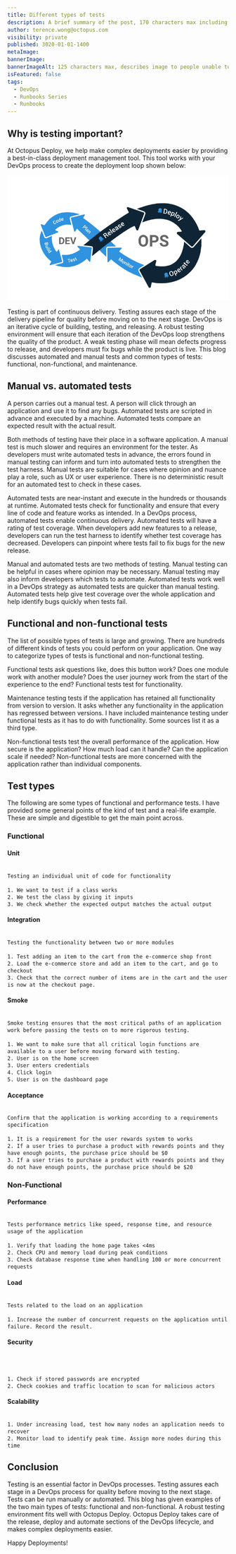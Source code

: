 ```yaml
---
title: Different types of tests
description: A brief summary of the post, 170 characters max including spaces.
author: terence.wong@octopus.com
visibility: private
published: 3020-01-01-1400
metaImage:
bannerImage:
bannerImageAlt: 125 characters max, describes image to people unable to see it.
isFeatured: false
tags:
  - DevOps
  - Runbooks Series
  - Runbooks
---
```


<!-- see https://github.com/OctopusDeploy/blog/blob/master/tags.txt for a comprehensive list of tags -->

## Why is testing important?

At Octopus Deploy, we help make complex deployments easier by providing a best-in-class deployment management tool. This tool works with your DevOps process to create the deployment loop shown below:

![Octopus DevOps](devops-cycle.png "width=500")

Testing is part of continuous delivery. Testing assures each stage of the delivery pipeline for quality before moving on to the next stage. DevOps is an iterative cycle of building, testing, and releasing. A robust testing environment will ensure that each iteration of the DevOps loop strengthens the quality of the product. A weak testing phase will mean defects progress to release, and developers must fix bugs while the product is live. This blog discusses automated and manual tests and common types of tests: functional, non-functional, and maintenance.

## Manual vs. automated tests

A person carries out a manual test. A person will click through an application and use it to find any bugs. Automated tests are scripted in advance and executed by a machine. Automated tests compare an expected result with the actual result.

Both methods of testing have their place in a software application. A manual test is much slower and requires an environment for the tester. As developers must write automated tests in advance, the errors found in manual testing can inform and turn into automated tests to strengthen the test harness. Manual tests are suitable for cases where opinion and nuance play a role, such as UX or user experience. There is no deterministic result for an automated test to check in these cases.

Automated tests are near-instant and execute in the hundreds or thousands at runtime. Automated tests check for functionality and ensure that every line of code and feature works as intended. In a DevOps process, automated tests enable continuous delivery. Automated tests will have a rating of test coverage. When developers add new features to a release, developers can run the test harness to identify whether test coverage has decreased. Developers can pinpoint where tests fail to fix bugs for the new release.

Manual and automated tests are two methods of testing. Manual testing can be helpful in cases where opinion may be necessary. Manual testing may also inform developers which tests to automate. Automated tests work well in a DevOps strategy as automated tests are quicker than manual testing. Automated tests help give test coverage over the whole application and help identify bugs quickly when tests fail.

## Functional and non-functional tests

The list of possible types of tests is large and growing. There are hundreds of different kinds of tests you could perform on your application. One way to categorize types of tests is functional and non-functional testing.

Functional tests ask questions like, does this button work? Does one module work with another module? Does the user journey work from the start of the experience to the end? Functional tests test for functionality.

Maintenance testing tests if the application has retained all functionality from version to version. It asks whether any functionality in the application has regressed between versions. I have included maintenance testing under functional tests as it has to do with functionality. Some sources list it as a third type.

Non-functional tests test the overall performance of the application. How secure is the application? How much load can it handle? Can the application scale if needed? Non-functional tests are more concerned with the application rather than individual components.

## Test types

The following are some types of functional and performance tests. I have provided some general points of the kind of test and a real-life example. These are simple and digestible to get the main point across.

### Functional

#### Unit

```

Testing an individual unit of code for functionality

1. We want to test if a class works
2. We test the class by giving it inputs
3. We check whether the expected output matches the actual output

```

#### Integration

```

Testing the functionality between two or more modules

1. Test adding an item to the cart from the e-commerce shop front
2. Load the e-commerce store and add an item to the cart, and go to checkout
3. Check that the correct number of items are in the cart and the user is now at the checkout page.

```

#### Smoke

```

Smoke testing ensures that the most critical paths of an application work before passing the tests on to more rigorous testing.

1. We want to make sure that all critical login functions are available to a user before moving forward with testing.
2. User is on the home screen
3. User enters credentials
4. Click login
5. User is on the dashboard page

```

#### Acceptance

```

Confirm that the application is working according to a requirements specification

1. It is a requirement for the user rewards system to works
2. If a user tries to purchase a product with rewards points and they have enough points, the purchase price should be $0
3. If a user tries to purchase a product with rewards points and they do not have enough points, the purchase price should be $20

```

### Non-Functional

#### Performance

```

Tests performance metrics like speed, response time, and resource usage of the application

1. Verify that loading the home page takes <4ms
2. Check CPU and memory load during peak conditions
3. Check database response time when handling 100 or more concurrent requests

```

#### Load

```

Tests related to the load on an application

1. Increase the number of concurrent requests on the application until failure. Record the result.

```

#### Security

```



1. Check if stored passwords are encrypted
2. Check cookies and traffic location to scan for malicious actors

```

#### Scalability

```

1. Under increasing load, test how many nodes an application needs to recover
2. Monitor load to identify peak time. Assign more nodes during this time

```

## Conclusion

Testing is an essential factor in DevOps processes. Testing assures each stage in a DevOps process for quality before moving to the next stage. Tests can be run manually or automated. This blog has given examples of the two main types of tests: functional and non-functional. A robust testing environment fits well with Octopus Deploy. Octopus Deploy takes care of the release, deploy and automate sections of the DevOps lifecycle, and makes complex deployments easier.

Happy Deployments!
